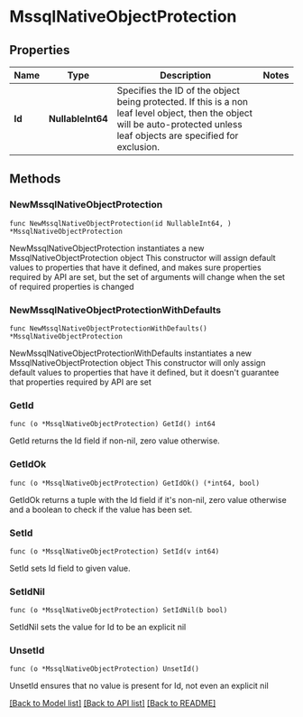 # MssqlNativeObjectProtection

## Properties

Name | Type | Description | Notes
------------ | ------------- | ------------- | -------------
**Id** | **NullableInt64** | Specifies the ID of the object being protected. If this is a non leaf level object, then the object will be auto-protected unless leaf objects are specified for exclusion. | 

## Methods

### NewMssqlNativeObjectProtection

`func NewMssqlNativeObjectProtection(id NullableInt64, ) *MssqlNativeObjectProtection`

NewMssqlNativeObjectProtection instantiates a new MssqlNativeObjectProtection object
This constructor will assign default values to properties that have it defined,
and makes sure properties required by API are set, but the set of arguments
will change when the set of required properties is changed

### NewMssqlNativeObjectProtectionWithDefaults

`func NewMssqlNativeObjectProtectionWithDefaults() *MssqlNativeObjectProtection`

NewMssqlNativeObjectProtectionWithDefaults instantiates a new MssqlNativeObjectProtection object
This constructor will only assign default values to properties that have it defined,
but it doesn't guarantee that properties required by API are set

### GetId

`func (o *MssqlNativeObjectProtection) GetId() int64`

GetId returns the Id field if non-nil, zero value otherwise.

### GetIdOk

`func (o *MssqlNativeObjectProtection) GetIdOk() (*int64, bool)`

GetIdOk returns a tuple with the Id field if it's non-nil, zero value otherwise
and a boolean to check if the value has been set.

### SetId

`func (o *MssqlNativeObjectProtection) SetId(v int64)`

SetId sets Id field to given value.


### SetIdNil

`func (o *MssqlNativeObjectProtection) SetIdNil(b bool)`

 SetIdNil sets the value for Id to be an explicit nil

### UnsetId
`func (o *MssqlNativeObjectProtection) UnsetId()`

UnsetId ensures that no value is present for Id, not even an explicit nil

[[Back to Model list]](../README.md#documentation-for-models) [[Back to API list]](../README.md#documentation-for-api-endpoints) [[Back to README]](../README.md)


